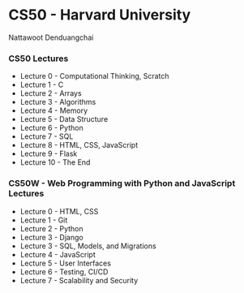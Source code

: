 # CS50 - Harvard University
Nattawoot Denduangchai

### CS50 Lectures
- Lecture 0 - Computational Thinking, Scratch
- Lecture 1 - C
- Lecture 2 - Arrays
- Lecture 3 - Algorithms
- Lecture 4 - Memory
- Lecture 5 - Data Structure
- Lecture 6 - Python
- Lecture 7 - SQL
- Lecture 8 - HTML, CSS, JavaScript
- Lecture 9 - Flask
- Lecture 10 - The End

### CS50W - Web Programming with Python and JavaScript Lectures
- Lecture 0 - HTML, CSS
- Lecture 1 - Git
- Lecture 2 - Python
- Lecture 3 - Django
- Lecture 3 - SQL, Models, and Migrations
- Lecture 4 - JavaScript
- Lecture 5 - User Interfaces
- Lecture 6 - Testing, CI/CD
- Lecture 7 - Scalability and Security
